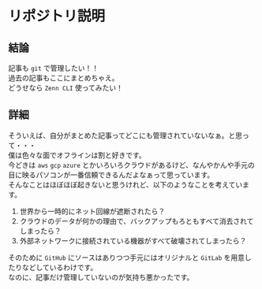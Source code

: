 # リポジトリ説明

## 結論

記事も `git` で管理したい！！  
過去の記事もここにまとめちゃえ。  
どうせなら `Zenn CLI` 使ってみたい！

## 詳細

そういえば、自分がまとめた記事ってどこにも管理されていないなぁ。と思って・・・  
僕は色々な面でオフラインは割と好きです。  
今どきは `aws` `gcp` `azure` とかいろいろクラウドがあるけど、なんやかんや手元の目に映るパソコンが一番信頼できるんだよなぁって思っています。  
そんなことはほぼほぼ起きないと思うけれど、以下のようなことを考えています。

1. 世界から一時的にネット回線が遮断されたら？
1. クラウドのデータが何かの理由で、バックアップもろともすべて消去されてしまったら？
1. 外部ネットワークに接続されている機器がすべて破壊されてしまったら？

そのために `GitHub` にソースはありつつ手元にはオリジナルと `GitLab` を用意したりなどしているわけです。  
なのに、記事だけ管理していないのが気持ち悪かったです。
